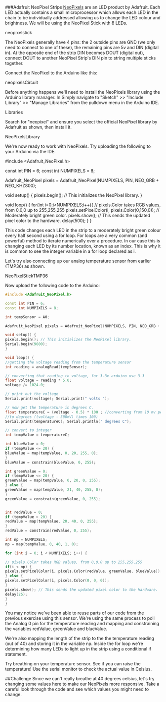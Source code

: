 ###Adafruit NeoPixel Strips
[NeoPixels](https://learn.adafruit.com/adafruit-neopixel-uberguide) are an LED product by Adafruit.  Each LED actually contains a small microprocessor which allows each LED in the chain to be individually addressed allowing us to change the LED colour and brightness. We will be using the NeoPixel Stick with 8 LEDs.

 

neopixelstick

 

The NeoPixels generally have 4 pins: the 2 outside pins are GND (we only need to connect to one of these), the remaining pins are 5v and DIN (digital in). At the opposite end of the strip DIN becomes DOUT (digital out), connect DOUT to another NeoPixel Strip's DIN pin to string multiple sticks together.

 

Connect the NeoPixel to the Arduino like this:

neopixelsCircuit

 

 

Before anything happens we'll need to install the NeoPixels library using the Arduino library manager. In Simply navigate to "Sketch" >> "Include Library" >> "Manage Libraries" from the pulldown menu in the Arduino IDE.

 

Libraries

 

Search for "neopixel" and ensure you select the official NeoPixel library by Adafruit as shown, then install it.

 

NeoPixelsLibrary

 

 

We're now ready to work with NeoPixels. Try uploading the following to your Arduino via the IDE.

 

#include <Adafruit_NeoPixel.h>

const int PIN = 6;
const int NUMPIXELS = 8;

Adafruit_NeoPixel pixels = Adafruit_NeoPixel(NUMPIXELS, PIN, NEO_GRB + NEO_KHZ800);

void setup() {
 pixels.begin(); // This initializes the NeoPixel library.
}

void loop() {
 for(int i=0;i<NUMPIXELS;i++){
 // pixels.Color takes RGB values, from 0,0,0 up to 255,255,255
 pixels.setPixelColor(i, pixels.Color(0,150,0)); // Moderately bright green color.
 pixels.show(); // This sends the updated pixel color to the hardware.
 delay(500);
 }
}
 

This code changes each LED in the strip to a moderately bright green colour every half second using a for loop. For loops are a very common (and powerful) method to iterate numerically over a procedure. In our case this is changing each LED by its number location, known as an index. This is why it is common to see the integer variable in a for loop declared as i.

 

Let's try also connecting up our analog temperature sensor from earlier (TMP36) as shown.

 

NeoPixelStickTMP36

 

Now upload the following code to the Arduino:

``` c++
#include <Adafruit_NeoPixel.h>

const int PIN = 6;
const int NUMPIXELS = 8;

int tempSensor = A0;

Adafruit_NeoPixel pixels = Adafruit_NeoPixel(NUMPIXELS, PIN, NEO_GRB + NEO_KHZ800);

void setup() {
pixels.begin(); // This initializes the NeoPixel library.
Serial.begin(9600);
}

void loop() {
//getting the voltage reading from the temperature sensor
int reading = analogRead(tempSensor);

// converting that reading to voltage, for 3.3v arduino use 3.3
float voltage = reading * 5.0;
voltage /= 1024.0;

// print out the voltage
Serial.print(voltage); Serial.print(" volts ");

// now get the temperature in degrees C.
float temperatureC = (voltage - 0.5) * 100 ; //converting from 10 mv per degree wit 500 mV offset
//to degrees ((voltage - 500mV) times 100)
Serial.print(temperatureC); Serial.println(" degrees C");

// convert to integer
int tempValue = temperatureC;

int blueValue = 0;
if (tempValue <= 20) {
blueValue = map(tempValue, 0, 20, 255, 0);
}
blueValue = constrain(blueValue, 0, 255);

int greenValue = 0;
if (tempValue <= 20) {
greenValue = map(tempValue, 0, 20, 0, 255);
} else {
greenValue = map(tempValue, 21, 40, 255, 0);
}
greenValue = constrain(greenValue, 0, 255);


int redValue = 0;
if (tempValue > 20) {
redValue = map(tempValue, 20, 40, 0, 255);
}
redValue = constrain(redValue, 0, 255);

int np = NUMPIXELS; 
np = map(tempValue, 0, 40, 1, 8);

for (int i = 0; i < NUMPIXELS; i++) {

// pixels.Color takes RGB values, from 0,0,0 up to 255,255,255
if(i < np) {
pixels.setPixelColor(i, pixels.Color(redValue, greenValue, blueValue)); 
} else {
pixels.setPixelColor(i, pixels.Color(0, 0, 0));
}
pixels.show(); // This sends the updated pixel color to the hardware.
delay(25);
}
}
``` 

You may notice we've been able to reuse parts of our code from the previous exercise using this sensor. We're using the same process to poll the Analog 0 pin for the temperature reading and mapping and constraining the variables redValue, greenValue and blueValue. 

We're also mapping the length of the strip to the the temperature reading (out of 40) and storing it in the variable np. Inside the for loop we're determining how many LEDs to light up in the strip using a conditional if statement. 

Try breathing on your temperature sensor. See if you can raise the temperature! Use the serial monitor to check the actual value in Celsius. 

 

##Challenge
Since we can't really breathe at 40 degrees celsius, let's try changing some values here to make our NeoPixels more responsive. Take a careful look through the code and see which values you might need to change.
